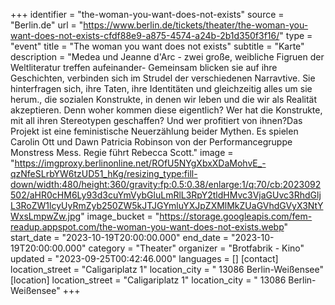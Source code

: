 +++
identifier = "the-woman-you-want-does-not-exists"
source = "Berlin.de"
url = "https://www.berlin.de/tickets/theater/the-woman-you-want-does-not-exists-cfdf88e9-a875-4574-a24b-2b1d350f3f16/"
type = "event"
title = "The woman you want does not exists"
subtitle = "Karte"
description = "M﻿edea und Jeanne d'Arc - zwei große, weibliche Figruen der Weltliteratur treffen aufeinander- Gemeinsam blicken sie auf ihre Geschichten, verbinden sich im Strudel der verschiedenen Narravtive. Sie hinterfragen sich, ihre Taten, ihre Identitäten und gleichzeitig alles um sie herum., die sozialen Konstrukte, in denen wir leben und die wir als Realität akzeptieren. Denn woher kommen diese eigentlich? Wer hat die Konstrukte, mit all ihren Stereotypen geschaffen? Und wer profitiert von ihnen?D﻿as Projekt ist eine feministische Neuerzählung beider Mythen. Es spielen Carolin Ott und Dawn Patricia Robinson von der Performancegruppe Monstress Mess. Regie führt Rebecca Scott."
image = "https://imgproxy.berlinonline.net/ROfU5NYgXbxXDaMohvE_-qzNfeSLrbYW6tzUD51_hKg/resizing_type:fill-down/width:480/height:360/gravity:fp:0.5:0.38/enlarge:1/q:70/cb:2023092502/aHR0cHM6Ly93d3cuYmVybGluLmRlL3RpY2tldHMvc3VjaGUvc3RhdGljL3RoZW1lcyUyRmZyb250ZW5kJTJGYmluYXJpZXMlMkZUaGVhdGVyX3NtYWxsLmpwZw.jpg"
image_bucket = "https://storage.googleapis.com/fem-readup.appspot.com/the-woman-you-want-does-not-exists.webp"
start_date = "2023-10-19T20:00:00.000"
end_date = "2023-10-19T20:00:00.000"
category = "Theater"
organizer = "Brotfabrik - Kino"
updated = "2023-09-25T00:42:46.000"
languages = []
[contact]
location_street = "Caligariplatz 1"
location_city = " 13086 Berlin-Weißensee"
[location]
location_street = "Caligariplatz 1"
location_city = " 13086 Berlin-Weißensee"
+++